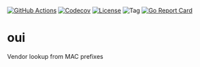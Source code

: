 [![GitHub Actions](https://img.shields.io/github/workflow/status/endobit/oui/test)](https://github.com/endobit/oui/actions?query=workflow%3Atest)
[![Codecov](https://codecov.io/gh/endobit/oui/branch/main/graph/badge.svg)](https://codecov.io/gh/endobit/oui)
[![License](https://img.shields.io/badge/License-Apache_2.0-blue.svg)](https://opensource.org/licenses/Apache-2.0)
![Tag](https://img.shields.io/github/tag/endobit/oui.svg)
[![Go Report Card](https://goreportcard.com/badge/github.com/endobit/oui)](https://goreportcard.com/report/github.com/endobit/oui)

# oui
Vendor lookup from MAC prefixes
